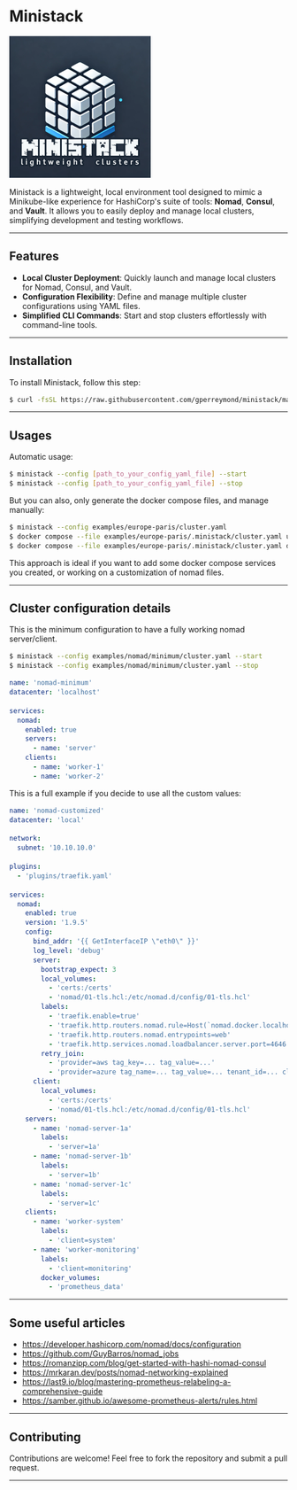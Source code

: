 # Ministack

![Logo of Ministack](images/logo-256.png)

Ministack is a lightweight, local environment tool designed to mimic a Minikube-like experience for HashiCorp's suite of tools: **Nomad**, **Consul**, and **Vault**. It allows you to easily deploy and manage local clusters, simplifying development and testing workflows.

---

## Features

- **Local Cluster Deployment**: Quickly launch and manage local clusters for Nomad, Consul, and Vault.
- **Configuration Flexibility**: Define and manage multiple cluster configurations using YAML files.
- **Simplified CLI Commands**: Start and stop clusters effortlessly with command-line tools.

---

## Installation

To install Ministack, follow this step:

```sh
$ curl -fsSL https://raw.githubusercontent.com/gperreymond/ministack/main/install | bash
```

---

## Usages

Automatic usage:
```sh
$ ministack --config [path_to_your_config_yaml_file] --start
$ ministack --config [path_to_your_config_yaml_file] --stop
```

But you can also, only generate the docker compose files, and manage manually:
```sh
$ ministack --config examples/europe-paris/cluster.yaml
$ docker compose --file examples/europe-paris/.ministack/cluster.yaml up -d
$ docker compose --file examples/europe-paris/.ministack/cluster.yaml down
```

This approach is ideal if you want to add some docker compose services you created, or working on a customization of nomad files.

---

## Cluster configuration details

This is the minimum configuration to have a fully working nomad server/client.

```sh
$ ministack --config examples/nomad/minimum/cluster.yaml --start
$ ministack --config examples/nomad/minimum/cluster.yaml --stop
```

```yaml
name: 'nomad-minimum'
datacenter: 'localhost'

services:
  nomad:
    enabled: true
    servers:
      - name: 'server'
    clients:
      - name: 'worker-1'
      - name: 'worker-2'
```

This is a full example if you decide to use all the custom values:

```yaml
name: 'nomad-customized'
datacenter: 'local'

network:
  subnet: '10.10.10.0'

plugins:
  - 'plugins/traefik.yaml'

services:
  nomad:
    enabled: true
    version: '1.9.5'
    config:
      bind_addr: '{{ GetInterfaceIP \"eth0\" }}'
      log_level: 'debug'
      server:
        bootstrap_expect: 3
        local_volumes:
          - 'certs:/certs'
          - 'nomad/01-tls.hcl:/etc/nomad.d/config/01-tls.hcl'
        labels:
          - 'traefik.enable=true'
          - 'traefik.http.routers.nomad.rule=Host(`nomad.docker.localhost`)'
          - 'traefik.http.routers.nomad.entrypoints=web'
          - 'traefik.http.services.nomad.loadbalancer.server.port=4646'
        retry_join:
          - 'provider=aws tag_key=... tag_value=...'
          - 'provider=azure tag_name=... tag_value=... tenant_id=... client_id=... subscription_id=... secret_access_key=...'
      client:
        local_volumes:
          - 'certs:/certs'
          - 'nomad/01-tls.hcl:/etc/nomad.d/config/01-tls.hcl'
    servers:
      - name: 'nomad-server-1a'
        labels:
          - 'server=1a'
      - name: 'nomad-server-1b'
        labels:
          - 'server=1b'
      - name: 'nomad-server-1c'
        labels:
          - 'server=1c'
    clients:
      - name: 'worker-system'
        labels:
          - 'client=system'
      - name: 'worker-monitoring'
        labels:
          - 'client=monitoring'
        docker_volumes:
          - 'prometheus_data'
```

---

## Some useful articles

* https://developer.hashicorp.com/nomad/docs/configuration
* https://github.com/GuyBarros/nomad_jobs
* https://romanzipp.com/blog/get-started-with-hashi-nomad-consul
* https://mrkaran.dev/posts/nomad-networking-explained
* https://last9.io/blog/mastering-prometheus-relabeling-a-comprehensive-guide
* https://samber.github.io/awesome-prometheus-alerts/rules.html

---

## Contributing

Contributions are welcome! Feel free to fork the repository and submit a pull request.

---
